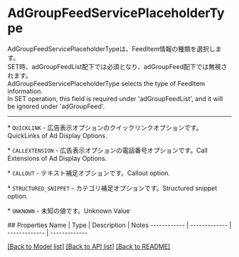 # AdGroupFeedServicePlaceholderType

<div lang=\"ja\">AdGroupFeedServicePlaceholderTypeは、FeedItem情報の種類を選択します。<br> SET時、adGroupFeedList配下では必須となり、adGroupFeed配下では無視されます。</div> <div lang=\"en\">AdGroupFeedServicePlaceholderType selects the type of FeedItem information.<br> In SET operation, this field is required under 'adGroupFeedList', and it will be ignored under 'adGroupFeed'.</div> <hr> <p>* <code>QUICKLINK</code> - <span lang=\"ja\">広告表示オプションのクイックリンクオプションです。</span><span lang=\"en\">QuickLinks of Ad Display Options.</span></p> <p>* <code>CALLEXTENSION</code> - <span lang=\"ja\">広告表示オプションの電話番号オプションです。</span><span lang=\"en\">Call Extensions of Ad Display Options.</span></p> <p>* <code>CALLOUT</code> - <span lang=\"ja\">テキスト補足オプションです。</span><span lang=\"en\">Callout option.</span></p> <p>* <code>STRUCTURED_SNIPPET</code> - <span lang=\"ja\">カテゴリ補足オプションです。</span><span lang=\"en\">Structured snippet option.</span></p> <p>* <code>UNKNOWN</code> - <span lang=\"ja\">未知の値です。</span><span lang=\"en\">Unknown Value</span></p> 
## Properties
Name | Type | Description | Notes
------------ | ------------- | ------------- | -------------

[[Back to Model list]](../README.md#documentation-for-models) [[Back to API list]](../README.md#documentation-for-api-endpoints) [[Back to README]](../README.md)


